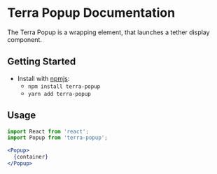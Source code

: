 # Terra Popup Documentation

The Terra Popup is a wrapping element, that launches a tether display component.

## Getting Started

- Install with [npmjs](https://www.npmjs.com):
  - `npm install terra-popup`
  - `yarn add terra-popup`

## Usage

```jsx
import React from 'react';
import Popup from 'terra-popup';

<Popup>
  {container}
</Popup>
```

